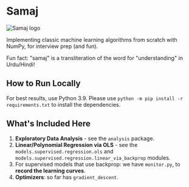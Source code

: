 # Samaj

![Samaj logo](https://i.postimg.cc/XNchcYWp/86fd3329e5dd42189d53b2960eb80c7e-3.png)

Implementing classic machine learning algorithms from scratch with NumPy, for interview prep (and fun).

Fun fact: "samaj" is a transliteration of the word for "understanding" in Urdu/Hindi!

## How to Run Locally

For best results, use Python 3.9.
Please use `python -m pip install -r requirements.txt` to install the dependencies.

## What's Included Here

1. **Exploratory Data Analysis** - see the `analysis` package.
1. **Linear/Polynomial Regression via OLS** - see the `models.supervised.regression.ols` and `models.supervised.regression.linear_via_backprop` modules.
1. For supervised models that use backprop: we have `monitor.py`, to **record the learning curves**.
1. **Optimizers**: so far has `gradient_descent`.
